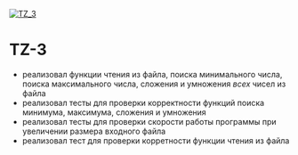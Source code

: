 [![TZ_3](https://github.com/Daniil-Kol/TZ-3/actions/workflows/python-app.yml/badge.svg)](https://github.com/Daniil-Kol/TZ-3/actions/workflows/python-app.yml)
# TZ-3
- реализовал функции чтения из файла, поиска минимального числа, поиска максимального числа, сложения и умножения *всех* чисел из файла
- реализовал тесты для проверки корректности функций поиска минимума, максимума, сложения и умножения
- реализовал тесты для проверки скорости работы программы при увеличении размера входного файла
- реализовал тест для проверки корретности функции чтения из файла
